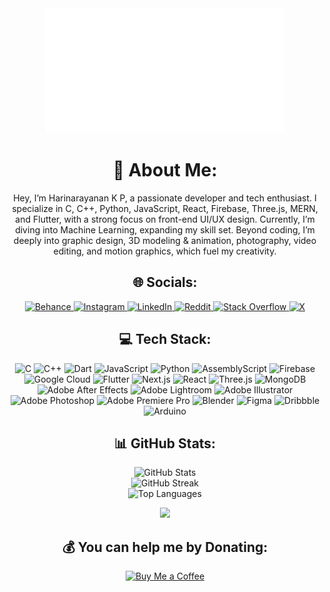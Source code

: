 <div align="center">
  <img src="./logo_hari.gif" height="200" />
  <h1>💫 About Me:</h1>
  <p>Hey, I’m Harinarayanan K P, a passionate developer and tech enthusiast. I specialize in C, C++, Python, JavaScript, React, Firebase, Three.js, MERN, and Flutter, with a strong focus on front-end UI/UX design. Currently, I’m diving into Machine Learning, expanding my skill set. Beyond coding, I’m deeply into graphic design, 3D modeling & animation, photography, video editing, and motion graphics, which fuel my creativity.</p>

  <h2>🌐 Socials:</h2>
  <p>
    <a href="https://behance.net/harinarayanankp">
      <img src="https://img.shields.io/badge/Behance-1769ff?logo=behance&logoColor=white" alt="Behance" />
    </a>
    <a href="https://instagram.com/harinarayanan.kp">
      <img src="https://img.shields.io/badge/Instagram-%23E4405F.svg?logo=Instagram&logoColor=white" alt="Instagram" />
    </a>
    <a href="https://linkedin.com/in/harinarayanan-kp">
      <img src="https://img.shields.io/badge/LinkedIn-%230077B5.svg?logo=linkedin&logoColor=white" alt="LinkedIn" />
    </a>
    <a href="https://reddit.com/user/harixn">
      <img src="https://img.shields.io/badge/Reddit-%23FF4500.svg?logo=Reddit&logoColor=white" alt="Reddit" />
    </a>
    <a href="https://stackoverflow.com/users/22954883">
      <img src="https://img.shields.io/badge/-Stackoverflow-FE7A16?logo=stack-overflow&logoColor=white" alt="Stack Overflow" />
    </a>
    <a href="https://x.com/Harinarayanan08">
      <img src="https://img.shields.io/badge/X-black.svg?logo=X&logoColor=white" alt="X" />
    </a>
  </p>

  <h2>💻 Tech Stack:</h2>
  <p>
    <img src="https://img.shields.io/badge/c-%2300599C.svg?style=for-the-badge&logo=c&logoColor=white" alt="C" />
    <img src="https://img.shields.io/badge/c++-%2300599C.svg?style=for-the-badge&logo=c%2B%2B&logoColor=white" alt="C++" />
    <img src="https://img.shields.io/badge/dart-%230175C2.svg?style=for-the-badge&logo=dart&logoColor=white" alt="Dart" />
    <img src="https://img.shields.io/badge/javascript-%23323330.svg?style=for-the-badge&logo=javascript&logoColor=%23F7DF1E" alt="JavaScript" />
    <img src="https://img.shields.io/badge/python-3670A0?style=for-the-badge&logo=python&logoColor=ffdd54" alt="Python" />
    <img src="https://img.shields.io/badge/assembly%20script-%23000000.svg?style=for-the-badge&logo=assemblyscript&logoColor=white" alt="AssemblyScript" />
    <img src="https://img.shields.io/badge/firebase-%23039BE5.svg?style=for-the-badge&logo=firebase" alt="Firebase" />
    <img src="https://img.shields.io/badge/GoogleCloud-%234285F4.svg?style=for-the-badge&logo=google-cloud&logoColor=white" alt="Google Cloud" />
    <img src="https://img.shields.io/badge/Flutter-%2302569B.svg?style=for-the-badge&logo=Flutter&logoColor=white" alt="Flutter" />
    <img src="https://img.shields.io/badge/Next-black?style=for-the-badge&logo=next.js&logoColor=white" alt="Next.js" />
    <img src="https://img.shields.io/badge/react-%2320232a.svg?style=for-the-badge&logo=react&logoColor=%2361DAFB" alt="React" />
    <img src="https://img.shields.io/badge/threejs-black?style=for-the-badge&logo=three.js&logoColor=white" alt="Three.js" />
    <img src="https://img.shields.io/badge/MongoDB-%234ea94b.svg?style=for-the-badge&logo=mongodb&logoColor=white" alt="MongoDB" />
    <img src="https://img.shields.io/badge/Adobe%20After%20Effects-9999FF.svg?style=for-the-badge&logo=Adobe%20After%20Effects&logoColor=white" alt="Adobe After Effects" />
    <img src="https://img.shields.io/badge/Adobe%20Lightroom-31A8FF.svg?style=for-the-badge&logo=Adobe%20Lightroom&logoColor=white" alt="Adobe Lightroom" />
    <img src="https://img.shields.io/badge/Adobe%20Illustrator-%23FF9A00.svg?style=for-the-badge&logo=adobe%20illustrator&logoColor=white" alt="Adobe Illustrator" />
    <img src="https://img.shields.io/badge/Adobe%20Photoshop-%2331A8FF.svg?style=for-the-badge&logo=adobe%20photoshop&logoColor=white" alt="Adobe Photoshop" />
    <img src="https://img.shields.io/badge/Adobe%20Premiere%20Pro-9999FF.svg?style=for-the-badge&logo=Adobe%20Premiere%20Pro&logoColor=white" alt="Adobe Premiere Pro" />
    <img src="https://img.shields.io/badge/blender-%23F5792A.svg?style=for-the-badge&logo=blender&logoColor=white" alt="Blender" />
    <img src="https://img.shields.io/badge/figma-%23F24E1E.svg?style=for-the-badge&logo=figma&logoColor=white" alt="Figma" />
    <img src="https://img.shields.io/badge/Dribbble-EA4C89?style=for-the-badge&logo=dribbble&logoColor=white" alt="Dribbble" />
    <img src="https://img.shields.io/badge/Arduino-00979D?style=for-the-badge&logo=Arduino&logoColor=white" alt="Arduino" />
  </p>

  <h2>📊 GitHub Stats:</h2>
  <p>
    <img src="https://github-readme-stats.vercel.app/api?username=harinarayanan-kp&theme=dark&hide_border=false&include_all_commits=false&count_private=false" alt="GitHub Stats" />
    <br/>
    <img src="https://github-readme-streak-stats.herokuapp.com/?user=harinarayanan-kp&theme=dark&hide_border=false" alt="GitHub Streak" />
    <br/>
    <img src="https://github-readme-stats.vercel.app/api/top-langs/?username=harinarayanan-kp&theme=dark&hide_border=false&include_all_commits=false&count_private=false&layout=compact" alt="Top Languages" />
  </p>

[![](https://visitcount.itsvg.in/api?id=harinarayanan-kp&icon=0&color=4)](https://visitcount.itsvg.in)
  <h2>💰 You can help me by Donating:</h2>
  <p>
    <a href="https://buymeacoffee.com/harixn">
      <img src="https://img.shields.io/badge/Buy%20Me%20a%20Coffee-ffdd00?style=for-the-badge&logo=buy-me-a-coffee&logoColor=black" alt="Buy Me a Coffee" />
    </a>
  </p>

</div>
